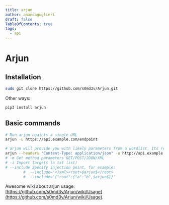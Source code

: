 ```yaml
---
title: arjun
author: amandaguglieri
draft: false
TableOfContents: true
tags:
  - api
---
```


# Arjun


## Installation


```bash
sudo git clone https://github.com/s0md3v/Arjun.git
```

Other ways:

```bash
pip3 install arjun
```


## Basic commands


```bash
# Run arjun againts a single URL
arjun -u https://api.example.com/endpoint

# arjun will provide you with likely parameters from a wordlist. Its results are based on the deviation of response lengths/codes
arjun --headers "Content-Type: application/json" -u http://api.example.com/register -m JSON --include='{$arjun}' --stable
# -m Get method parameters GET/POST/JDON/XML
# -i Import targets (a txt list)
# --include Specify injection point, for example:
		#  --include='<?xml><root>$arjun$</root>
		#  --include='{"root":{"a":"b",$arjun$}}'
```


Awesome wiki about arjun usage: [https://github.com/s0md3v/Arjun/wiki/Usage](https://github.com/s0md3v/Arjun/wiki/Usage).
